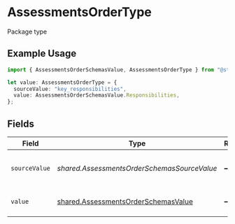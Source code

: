 # AssessmentsOrderType

Package type

## Example Usage

```typescript
import { AssessmentsOrderSchemasValue, AssessmentsOrderType } from "@stackone/stackone-client-ts/sdk/models/shared";

let value: AssessmentsOrderType = {
  sourceValue: "key_responsibilities",
  value: AssessmentsOrderSchemasValue.Responsibilities,
};
```

## Fields

| Field                                                                                             | Type                                                                                              | Required                                                                                          | Description                                                                                       | Example                                                                                           |
| ------------------------------------------------------------------------------------------------- | ------------------------------------------------------------------------------------------------- | ------------------------------------------------------------------------------------------------- | ------------------------------------------------------------------------------------------------- | ------------------------------------------------------------------------------------------------- |
| `sourceValue`                                                                                     | *shared.AssessmentsOrderSchemasSourceValue*                                                       | :heavy_minus_sign:                                                                                | The source value of the description type.                                                         | key_responsibilities                                                                              |
| `value`                                                                                           | [shared.AssessmentsOrderSchemasValue](../../../sdk/models/shared/assessmentsorderschemasvalue.md) | :heavy_minus_sign:                                                                                | The type of the description.                                                                      | responsibilities                                                                                  |